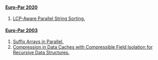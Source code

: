 #### [Euro-Par 2020](https://dblp.org/db/conf/europar/europar2020.html)
  1. [LCP-Aware Parallel String Sorting.](https://doi.org/10.1007/978-3-030-57675-2_21)  
  
#### [Euro-Par 2003](https://dblp.org/db/conf/europar/europar2003.html)
  1. [Suffix Arrays in Parallel.](https://doi.org/10.1007/978-3-540-45209-6_50)  
  2. [Compression in Data Caches with Compressible Field Isolation for Recursive Data Structures.](https://doi.org/10.1007/978-3-540-45209-6_86)  
  